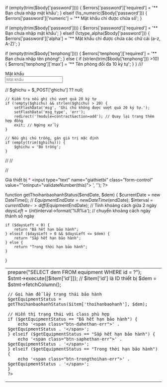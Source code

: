 if (empty(trim($body['password']))) {
    $errors['password']['required'] = '** Bạn chưa nhập mật khẩu';
} elseif (!is_numeric($body['password'])) {
    $errors['password']['numeric'] = '** Mật khẩu chỉ được chứa số';
}



if (empty(trim($body['password']))) {
    $errors['password']['required'] = '** Bạn chưa nhập mật khẩu';
} elseif (!ctype_alpha($body['password'])) {
    $errors['password']['alpha'] = '** Mật khẩu chỉ được chứa các chữ cái (a-z, A-Z)';
}


if (empty(trim($body['tenphong']))) {
        $errors['tenphong']['required'] = '** Bạn chưa nhập tên phòng!';
} else {
        if (strlen(trim($body['tenphong'])) >10) {
            $errors['tenphong']['max'] = '** Tên phòng đối đa 10 ký tự';
    }
}
///
<div class="form-group">
                <label for="">Mật khẩu</label><br />            
                <input 
        type="password" 
        name="password" 
        class="" 
        placeholder="Mật khẩu" 
        maxlength="6" 
        oninput="validatePasswordLength(this)"
    >
    <small id="passwordHelp" style="color: red; display: none;">Mật khẩu phải đủ 6 ký tự!</small>
            </div>


//
    $ghichu = $_POST['ghichu'] ?? null;

    // Kiểm tra nếu ghi chú vượt quá 20 ký tự
    if (!empty($ghichu) && strlen($ghichu) > 20) {
        setFlashData('msg', 'Ghi chú không được vượt quá 20 ký tự.');
        setFlashData('msg_type', 'err');
        redirect('?module=contract&action=add'); // Quay lại trang thêm hợp đồng
        exit; // Ngừng xử lý
    }

    // Nếu ghi chú trống, gán giá trị mặc định
    if (empty(trim($ghichu))) {
        $ghichu = 'Bỏ trống';
    }

//
    <td style="text-align: center;background-color:blue"><b><?php echo $item['tenphong']; ?></b></td>
//
    <table class="table table-dark table-striped-columns">

//
                    <div class="form-group">
                    <label for="">Giá thiết bị <span style="color: red">*</span></label>
                    <input type="text" name="giathietbi" class="form-control" value="<?php echo old('giathietbi', $old); ?>"oninput="validateNumber(this)">
                    <?php echo form_error('giathietbi', $errors, '<span class="error">', '</span>'); ?>
                </div>
                <script>

                    function validateNumber(input) {
                        input.value = input.value.replace(/[^0-9\.]/g, ''); 
                         input.value = input.value.replace(/[^a-zA-Z\s]/g, '');
                    }
                </script>

                echo '<span style = "color: red">'. "Trống".'</span>';


if (empty(trim($body['dientich']))) {
    $errors['dientich']['required'] = '** Bạn chưa nhập diện tích phòng!';
} elseif (!is_numeric($body['dientich']) || $body['dientich'] <= 0) {
    $errors['dientich']['invalid'] = '** Diện tích phải là một số dương!';
} elseif ($body['dientich'] >= 100) {
    $errors['dientich']['max'] = '** Diện tích phải nhỏ hơn 100!';
}

GROUP_CONCAT(
    CASE 
        WHEN equipment_room.soluongcap > 0 THEN equipment_room.soluongcap 
        ELSE NULL 
    END
    SEPARATOR ', '
) AS soluong
<div class="form-group">
    <label for="name">Ảnh <span style="color: red">*</span></label>
    <div class="row">
        <div class="col-10">
            <input type="text" placeholder="Ảnh phòng" name="image" id="name" class="form-control" value="<?php echo old('image', $old); ?>">
        </div>
        <div class="col-2">
            <button type="button" class="btn btn-secondary btn-sm choose-image">
                <i class="fa fa-upload"></i> Chọn ảnh
            </button>
        </div>
    </div>
    <div class="mt-2">
        <img id="preview-image" src="<?php echo old('image', $old); ?>" alt="Ảnh phòng" style="max-width: 200px; max-height: 200px; display: <?php echo $old ? 'block' : 'none'; ?>">
    </div>
</div>

<script src="path/to/ckfinder/ckfinder.js"></script>
<script>
    document.querySelector('.choose-image').addEventListener('click', function() {
        CKFinder.modal({
            chooseFiles: true,
            onInit: function(finder) {
                finder.on('files:choose', function(evt) {
                    var file = evt.data.files.first();
                    var imageUrl = file.getUrl();
                    document.getElementById('name').value = imageUrl;
                    document.getElementById('preview-image').src = imageUrl;
                    document.getElementById('preview-image').style.display = 'block';
                });
            }
        });
    });
</script>

function getThoihanbaohanhStatus($endDate, $dem)
{
    $currentDate = new DateTime(); //
    $EquipmentEndDate = new DateTime($endDate);
    $interval = $currentDate->diff($EquipmentEndDate); // Tính khoảng cách giữa 2 ngày
    $daysLeft = (int)$interval->format('%R%a'); // chuyển khoảng cách ngày thành số ngày

    if ($daysLeft < 0) {
        return "Đã hết hạn bảo hành";
    } elseif ($daysLeft > 0 && $daysLeft <= $dem) {
        return "Sắp hết hạn bảo hành";
    } else {
        return "Trong thời hạn bảo hành";
    }
}
<td>
    <?php
    // Lấy giá trị 'dem' từ cơ sở dữ liệu
    $stmt = $pdo->prepare("SELECT dem FROM equipment WHERE id = ?");
    $stmt->execute([$item['id']]); // $item['id'] là ID thiết bị
    $dem = $stmt->fetchColumn();

    // Gọi hàm để lấy trạng thái bảo hành
    $getEquipmentStatus = getThoihanbaohanhStatus($item['thoihanbaohanh'], $dem);

    // Hiển thị trạng thái với class phù hợp
    if ($getEquipmentStatus == "Đã hết hạn bảo hành") {
        echo '<span class="btn-dahethan-err">' . $getEquipmentStatus . '</span>';
    } elseif ($getEquipmentStatus == "Sắp hết hạn bảo hành") {
        echo '<span class="btn-saphethan-err">' . $getEquipmentStatus . '</span>';
    } elseif ($getEquipmentStatus == "Trong thời hạn bảo hành") {
        echo '<span class="btn-trongthoihan-err">' . $getEquipmentStatus . '</span>';
    }
    ?>
</td>
